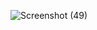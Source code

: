 ![Screenshot (49)](https://github.com/user-attachments/assets/61f98559-0011-429a-add3-db8a225ea227)
